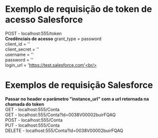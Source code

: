 # Exemplo de requisição de token de acesso Salesforce
POST - localhost:555/token
<br/>
<b>Credênciais de acesso</b>
grant_type = password <br/>
client_id = '' <br/>
client_secret = '' <br/>
username = '' <br/>
password = '' <br/>
login_url = 'https://test.salesforce.com'<br/>

# Exemplos de requisição Salesforce
<b>Passar no header o parãmetro "instance_url" com a url retornada na chamada do token</b>
<br/>
GET - localhost:555/Conta <br/>
GET - localhost:555/Conta?Id=0038V00002buirFQAQ <br/>
POST - localhost:555/Conta <br/>
PUT - localhost:555/Conta <br/>
DELETE - localhost:555/Conta?Id=0038V00002buirFQAQ <br/>
